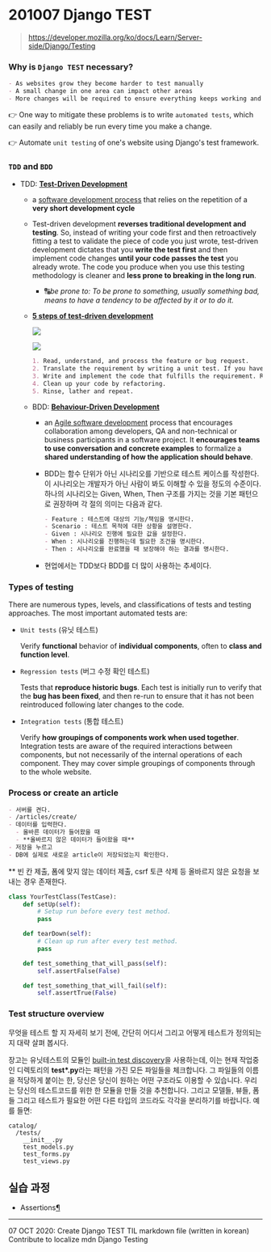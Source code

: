 # 201007 Django TEST

> https://developer.mozilla.org/ko/docs/Learn/Server-side/Django/Testing



### Why is `Django TEST` necessary? 

```markdown
- As websites grow they become harder to test manually
- A small change in one area can impact other areas
- More changes will be required to ensure everything keeps working and errors are not introduced as more changes are made
```

:point_right: One way to mitigate these problems is to write `automated tests`, which can easily and reliably be run every time you make a change.

:point_right: Automate `unit testing` of one's website using Django's test framework.



### `TDD` and `BDD`

- TDD: **[Test-Driven Development](https://en.wikipedia.org/wiki/Test-driven_development)**

  - a [software development process](https://en.wikipedia.org/wiki/Software_development_process) that relies on the repetition of a **very short development cycle**

  - Test-driven development **reverses traditional development and testing**. So, instead of writing your code first and then retroactively fitting a test to validate the piece of code you just wrote, test-driven development dictates that you **write the test first** and then implement code changes **until your code passes the test** you already wrote. The code you produce when you use this testing methodology is cleaner and **less prone to breaking in the long run**. 

    - :capital_abcd:*be prone to: To be prone to something, usually something bad, means to have a tendency to be affected by it or to do it.*  

  - **[5 steps of test-driven development](https://developer.ibm.com/articles/5-steps-of-test-driven-development/)**

    ![](TIL/image_files/TDD_cycle.png)

    ![](TIL/image_files/TDD_steps.png)
    
    ```markdown
    1. Read, understand, and process the feature or bug request.
    2. Translate the requirement by writing a unit test. If you have hot reloading set up, the unit test will run and fail as no code is implemented yet.
    3. Write and implement the code that fulfills the requirement. Run all tests and they should pass, if not repeat this step.
    4. Clean up your code by refactoring.
    5. Rinse, lather and repeat.
    ```



  - BDD: **[Behaviour-Driven Development](https://en.wikipedia.org/wiki/Behavior-driven_development)**

    - an [Agile software development](https://en.wikipedia.org/wiki/Agile_software_development) process that encourages collaboration among developers, QA and non-technical or business participants in a software project. It **encourages teams to use conversation and concrete examples** to formalize a **shared understanding of how the application should behave**.

    - BDD는 함수 단위가 아닌 시나리오를 기반으로 테스트 케이스를 작성한다. 이 시나리오는 개발자가 아닌 사람이 봐도 이해할 수 있을 정도의 수준이다. 하나의 시나리오는 Given, When, Then 구조를 가지는 것을 기본 패턴으로 권장하며 각 절의 의미는 다음과 같다.
    
      ```markdown
      - Feature : 테스트에 대상의 기능/책임을 명시한다.
      - Scenario : 테스트 목적에 대한 상황을 설명한다.
      - Given : 시나리오 진행에 필요한 값을 설정한다.
      - When : 시나리오를 진행하는데 필요한 조건을 명시한다.
      - Then : 시나리오를 완료했을 때 보장해야 하는 결과를 명시한다.
      ```
    - 현업에서는 TDD보다 BDD를 더 많이 사용하는 추세이다.



### Types of testing

There are numerous types, levels, and classifications of tests and testing approaches. The most important automated tests are:

- `Unit tests` (유닛 테스트)

  Verify **functional** behavior of **individual components**, often to **class and function level**.

- `Regression tests` (버그 수정 확인 테스트)

  Tests that **reproduce historic bugs**. Each test is initially run to verify that the **bug has been fixed**, and then re-run to ensure that it has not been reintroduced following later changes to the code.

- `Integration tests` (통합 테스트)

  Verify **how groupings of components work when used together**. Integration tests are aware of the required interactions between components, but not necessarily of the internal operations of each component. They may cover simple groupings of components through to the whole website.



### Process or create an article

```markdown
- 서버를 켠다.
- /articles/create/
- 데이터를 입력한다.
  - 올바른 데이터가 들어왔을 때
  - **올바르지 않은 데이터가 들어왔을 때**
- 저장을 누르고
- DB에 실제로 새로운 article이 저장되었는지 확인한다.
```

** 빈 칸 제출, 폼에 맞지 않는 데이터 제출, csrf 토큰 삭제 등 올바르지 않은 요청을 보내는 경우 존재한다.



```python
class YourTestClass(TestCase):
    def setUp(self):
        # Setup run before every test method.
        pass

    def tearDown(self):
        # Clean up run after every test method.
        pass

    def test_something_that_will_pass(self):
        self.assertFalse(False)

    def test_something_that_will_fail(self):
        self.assertTrue(False)
```



### Test structure overview

무엇을 테스트 할 지 자세히 보기 전에, 간단히 어디서 그리고 어떻게 테스트가 정의되는지 대략 살펴 봅시다.

장고는 유닛테스트의 모듈인 [built-in test discovery](https://docs.python.org/3/library/unittest.html#unittest-test-discovery)을 사용하는데, 이는 현재 작업중인 디렉토리의 **test\*.py**라는 패턴을 가진 모든 파일들을 체크합니다. 그 파일들의 이름을 적당하게 붙이는 한, 당신은 당신이 원하는 어떤 구조라도 이용할 수 있습니다. 우리는 당신의 테스트코드를 위한 한 모듈을 만들 것을 추천합니다. 그리고 모델들, 뷰들, 폼들 그리고 테스트가 필요한 어떤 다른 타입의 코드라도 각각을 분리하기를 바랍니다. 예를 들면:

```
catalog/
  /tests/
    __init__.py
    test_models.py
    test_forms.py
    test_views.py
```



## 실습 과정

- Assertions[¶](https://docs.djangoproject.com/en/3.1/topics/testing/tools/#assertions)





---

07 OCT 2020: Create Django TEST TIL markdown file (written in korean)
                        Contribute to localize mdn Django Testing